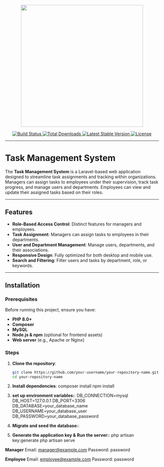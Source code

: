 <p align="center">
  <a href="https://laravel.com" target="_blank">
    <img src="https://raw.githubusercontent.com/laravel/art/master/logo-lockup/5%20SVG/2%20CMYK/1%20Full%20Color/laravel-logolockup-cmyk-red.svg" width="400">
  </a>
</p>

<p align="center">
  <a href="https://travis-ci.org/laravel/framework">
    <img src="https://travis-ci.org/laravel/framework.svg" alt="Build Status">
  </a>
  <a href="https://packagist.org/packages/laravel/framework">
    <img src="https://img.shields.io/packagist/dt/laravel/framework" alt="Total Downloads">
  </a>
  <a href="https://packagist.org/packages/laravel/framework">
    <img src="https://img.shields.io/packagist/v/laravel/framework" alt="Latest Stable Version">
  </a>
  <a href="https://packagist.org/packages/laravel/framework">
    <img src="https://img.shields.io/packagist/l/laravel/framework" alt="License">
  </a>
</p>

---

# Task Management System

The **Task Management System** is a Laravel-based web application designed to streamline task assignments and tracking within organizations. Managers can assign tasks to employees under their supervision, track task progress, and manage users and departments. Employees can view and update their assigned tasks based on their roles.

---

## Features

- **Role-Based Access Control**: Distinct features for managers and employees.
- **Task Assignment**: Managers can assign tasks to employees in their departments.
- **User and Department Management**: Manage users, departments, and their associations.
- **Responsive Design**: Fully optimized for both desktop and mobile use.
- **Search and Filtering**: Filter users and tasks by department, role, or keywords.

---

## Installation

### Prerequisites

Before running this project, ensure you have:

- **PHP 8.0+**
- **Composer**
- **MySQL**
- **Node.js & npm** (optional for frontend assets)
- **Web server** (e.g., Apache or Nginx)

### Steps

1. **Clone the repository**:
   ```bash
   git clone https://github.com/your-username/your-repository-name.git
   cd your-repository-name

2. **Install dependencies**:
   composer install
    npm install

3. **set up environment variables:**: 
    DB_CONNECTION=mysql
    DB_HOST=127.0.0.1
    DB_PORT=3306
    DB_DATABASE=your_database_name
    DB_USERNAME=your_database_user
    DB_PASSWORD=your_database_password
4. **Migrate and seed the database:**: 

5. **Generate the application key & Run the server:**: 
php artisan key:generate
php artisan serve


**Manager**
Email: manager@example.com
Password: password

**Employee**
Email: employee@example.com
Password: password